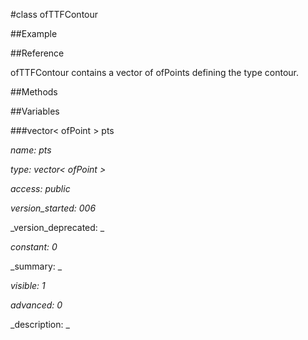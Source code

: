 #class ofTTFContour

##Example



##Reference



ofTTFContour contains a vector of ofPoints defining the type contour.

##Methods



##Variables



###vector< ofPoint > pts

_name: pts_

_type: vector< ofPoint >_

_access: public_

_version_started: 006_

_version_deprecated: _

_constant: 0_

_summary: _

_visible: 1_

_advanced: 0_



_description: _















